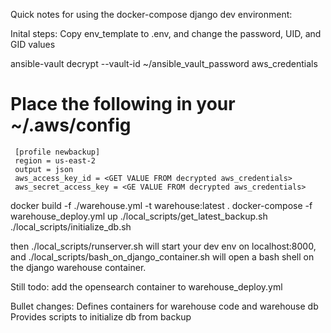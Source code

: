 Quick notes for using the docker-compose django dev environment:

Inital steps:
Copy env_template to .env, and change the password, UID, and GID values

ansible-vault decrypt --vault-id ~/ansible_vault_password aws_credentials

   # Place the following in your ~/.aws/config
     [profile newbackup]
     region = us-east-2
     output = json
     aws_access_key_id = <GET VALUE FROM decrypted aws_credentials>
     aws_secret_access_key = <GE VALUE FROM decrypted aws_credentials>

docker build -f ./warehouse.yml -t warehouse:latest .
docker-compose -f warehouse_deploy.yml up
./local_scripts/get_latest_backup.sh
./local_scripts/initialize_db.sh


then ./local_scripts/runserver.sh will start your dev env on localhost:8000,
and ./local_scripts/bash_on_django_container.sh will open a bash shell on the django warehouse container.

Still todo:  add the opensearch container to warehouse_deploy.yml

Bullet changes:
Defines containers for warehouse code and warehouse db
Provides scripts to initialize db from backup
